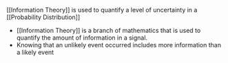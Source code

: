 [[Information Theory]] is used to quantify a level of uncertainty in a [[Probability Distribution]]

- [[Information Theory]] is a branch of mathematics that is used to quantify the amount of information in a signal.
- Knowing that an unlikely event occurred includes more information than a likely event
